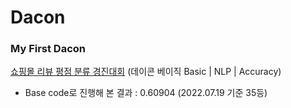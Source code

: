 # Dacon

### My First Dacon

[쇼핑몰 리뷰 평점 분류 경진대회](https://dacon.io/competitions/official/235938/overview/description) (데이콘 베이직 Basic | NLP | Accuracy)
- Base code로 진행해 본 결과 : 0.60904 (2022.07.19 기준 35등)
